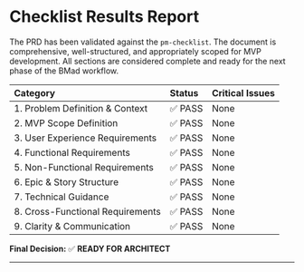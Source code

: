 # **Checklist Results Report**

The PRD has been validated against the `pm-checklist`. The document is comprehensive, well-structured, and appropriately scoped for MVP development. All sections are considered complete and ready for the next phase of the BMad workflow.

| Category | Status | Critical Issues |
| :--- | :--- | :--- |
| 1. Problem Definition & Context | ✅ PASS | None |
| 2. MVP Scope Definition | ✅ PASS | None |
| 3. User Experience Requirements | ✅ PASS | None |
| 4. Functional Requirements | ✅ PASS | None |
| 5. Non-Functional Requirements | ✅ PASS | None |
| 6. Epic & Story Structure | ✅ PASS | None |
| 7. Technical Guidance | ✅ PASS | None |
| 8. Cross-Functional Requirements | ✅ PASS | None |
| 9. Clarity & Communication | ✅ PASS | None |

**Final Decision:** ✅ **READY FOR ARCHITECT**

---